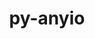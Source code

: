 ---
title: "py-anyio"
layout: cache
categories: [package, develop]
meta: {"compilers": ["none"], "num_specs": 93, "num_specs_by_stack": {"data-vis-sdk": 13, "e4s": 52, "e4s-neoverse-v2": 28, "root": 93}, "oss": ["ubuntu20.04", "ubuntu22.04"], "platforms": ["linux"], "stacks": ["data-vis-sdk", "e4s", "e4s-neoverse-v2", "root"], "targets": ["neoverse_v2", "x86_64_v3"], "versions": ["3.6.2", "4.0.0"]}
spec_details: [{"compiler": "none", "hash": "2fjjl7vftogqa3njxvez3x6xrieh7kqx", "os": "ubuntu22.04", "platform": "linux", "size": "-", "stacks": ["e4s-neoverse-v2", "root"], "target": "neoverse_v2", "variants": ["build_system=python_pip"], "versions": ["4.0.0"]}, {"compiler": "none", "hash": "2hxhyeowisaftny5rqkjjs53plr6p6hd", "os": "ubuntu20.04", "platform": "linux", "size": "-", "stacks": ["data-vis-sdk", "root"], "target": "x86_64_v3", "variants": ["build_system=python_pip"], "versions": ["4.0.0"]}, {"compiler": "none", "hash": "2omi2jdbx26neknowpocv4vqc3dzqhdr", "os": "ubuntu22.04", "platform": "linux", "size": "-", "stacks": ["e4s", "root"], "target": "x86_64_v3", "variants": ["build_system=python_pip"], "versions": ["4.0.0"]}, {"compiler": "none", "hash": "32aevkq2xntjfa5qcmkunocp4a5dcvim", "os": "ubuntu22.04", "platform": "linux", "size": "-", "stacks": ["e4s", "root"], "target": "x86_64_v3", "variants": ["build_system=python_pip"], "versions": ["3.6.2"]}, {"compiler": "none", "hash": "34bt3uabxge7qgthcqnrawbt274ji2y7", "os": "ubuntu22.04", "platform": "linux", "size": "-", "stacks": ["e4s-neoverse-v2", "root"], "target": "neoverse_v2", "variants": ["build_system=python_pip"], "versions": ["4.0.0"]}, {"compiler": "none", "hash": "35tvbuhfbbasasm7ccctki2rpldrlqkx", "os": "ubuntu22.04", "platform": "linux", "size": "-", "stacks": ["e4s", "root"], "target": "x86_64_v3", "variants": ["build_system=python_pip"], "versions": ["4.0.0"]}, {"compiler": "none", "hash": "3ghx2m3unvsvhey4aku4btuonrgqwdbf", "os": "ubuntu20.04", "platform": "linux", "size": "-", "stacks": ["data-vis-sdk", "root"], "target": "x86_64_v3", "variants": ["build_system=python_pip"], "versions": ["4.0.0"]}, {"compiler": "none", "hash": "3mewkdaju2d5kewhyax7kmcmpcwleenj", "os": "ubuntu22.04", "platform": "linux", "size": "-", "stacks": ["e4s-neoverse-v2", "root"], "target": "neoverse_v2", "variants": ["build_system=python_pip"], "versions": ["4.0.0"]}, {"compiler": "none", "hash": "3t23rvqkrrxc52ewy72dfrqe6phs2pp4", "os": "ubuntu22.04", "platform": "linux", "size": "-", "stacks": ["e4s", "root"], "target": "x86_64_v3", "variants": ["build_system=python_pip"], "versions": ["4.0.0"]}, {"compiler": "none", "hash": "4ugktt7pqmlkx5yq4vw4tf4yaoy266qk", "os": "ubuntu22.04", "platform": "linux", "size": "-", "stacks": ["e4s", "root"], "target": "x86_64_v3", "variants": ["build_system=python_pip"], "versions": ["3.6.2"]}, {"compiler": "none", "hash": "5pveisgrk6d6kux3iywfoerzkodmocql", "os": "ubuntu22.04", "platform": "linux", "size": "-", "stacks": ["e4s-neoverse-v2", "root"], "target": "neoverse_v2", "variants": ["build_system=python_pip"], "versions": ["4.0.0"]}, {"compiler": "none", "hash": "6bbyzysl6unkslka2qyw3xwm3zligwsl", "os": "ubuntu22.04", "platform": "linux", "size": "-", "stacks": ["e4s", "root"], "target": "x86_64_v3", "variants": ["build_system=python_pip"], "versions": ["4.0.0"]}, {"compiler": "none", "hash": "6gvsjzh3cbuobck2x7mojlvnn2fhyalr", "os": "ubuntu22.04", "platform": "linux", "size": "-", "stacks": ["e4s", "root"], "target": "x86_64_v3", "variants": ["build_system=python_pip"], "versions": ["4.0.0"]}, {"compiler": "none", "hash": "6huov75bdkitjb362twf65wah4sqpz2w", "os": "ubuntu20.04", "platform": "linux", "size": "-", "stacks": ["data-vis-sdk", "root"], "target": "x86_64_v3", "variants": ["build_system=python_pip"], "versions": ["4.0.0"]}, {"compiler": "none", "hash": "6mvnynafzyuuelfz5viwakovtulqzelk", "os": "ubuntu22.04", "platform": "linux", "size": "-", "stacks": ["e4s-neoverse-v2", "root"], "target": "neoverse_v2", "variants": ["build_system=python_pip"], "versions": ["4.0.0"]}, {"compiler": "none", "hash": "6rrjyldp4qck42m2k4jvmbpwx3lskyh2", "os": "ubuntu22.04", "platform": "linux", "size": "-", "stacks": ["e4s-neoverse-v2", "root"], "target": "neoverse_v2", "variants": ["build_system=python_pip"], "versions": ["4.0.0"]}, {"compiler": "none", "hash": "74ur3tyfiwjz4sndtnqnynpwvz2wflnz", "os": "ubuntu22.04", "platform": "linux", "size": "-", "stacks": ["e4s", "root"], "target": "x86_64_v3", "variants": ["build_system=python_pip"], "versions": ["3.6.2"]}, {"compiler": "none", "hash": "7daar5dkdtnusiecxohm3tuezjaob3t6", "os": "ubuntu20.04", "platform": "linux", "size": "-", "stacks": ["data-vis-sdk", "root"], "target": "x86_64_v3", "variants": ["build_system=python_pip"], "versions": ["4.0.0"]}, {"compiler": "none", "hash": "7r732qt7elw76scj4bcfbhy2wxvlctlo", "os": "ubuntu22.04", "platform": "linux", "size": "-", "stacks": ["e4s", "root"], "target": "x86_64_v3", "variants": ["build_system=python_pip"], "versions": ["4.0.0"]}, {"compiler": "none", "hash": "aixixax6ytthvxtorlbfzafpatw6oi25", "os": "ubuntu22.04", "platform": "linux", "size": "-", "stacks": ["e4s-neoverse-v2", "root"], "target": "neoverse_v2", "variants": ["build_system=python_pip"], "versions": ["4.0.0"]}, {"compiler": "none", "hash": "anjt6vjvr35lmaqq5hvc6vtokp3wxuzi", "os": "ubuntu22.04", "platform": "linux", "size": "-", "stacks": ["e4s-neoverse-v2", "root"], "target": "neoverse_v2", "variants": ["build_system=python_pip"], "versions": ["4.0.0"]}, {"compiler": "none", "hash": "arnsp7ajvfftv7ph3pbqzxcyp2kqcbly", "os": "ubuntu22.04", "platform": "linux", "size": "-", "stacks": ["e4s", "root"], "target": "x86_64_v3", "variants": ["build_system=python_pip"], "versions": ["3.6.2"]}, {"compiler": "none", "hash": "b7edtnmnlyki6qmidcivlwfvzfjddvce", "os": "ubuntu22.04", "platform": "linux", "size": "-", "stacks": ["e4s", "root"], "target": "x86_64_v3", "variants": ["build_system=python_pip"], "versions": ["4.0.0"]}, {"compiler": "none", "hash": "ba5fgzehkwqs4dk4fg6636ammxt6z7jp", "os": "ubuntu22.04", "platform": "linux", "size": "-", "stacks": ["e4s", "root"], "target": "x86_64_v3", "variants": ["build_system=python_pip"], "versions": ["3.6.2"]}, {"compiler": "none", "hash": "clxcvh37eshffleu5tv6dwcl5aokog6t", "os": "ubuntu22.04", "platform": "linux", "size": "-", "stacks": ["e4s", "root"], "target": "x86_64_v3", "variants": ["build_system=python_pip"], "versions": ["3.6.2"]}, {"compiler": "none", "hash": "e7oa6h6idklv3vfjzwsjjjjba3qxtdju", "os": "ubuntu22.04", "platform": "linux", "size": "-", "stacks": ["e4s-neoverse-v2", "root"], "target": "neoverse_v2", "variants": ["build_system=python_pip"], "versions": ["4.0.0"]}, {"compiler": "none", "hash": "eymn3rppyyczy3h5oq5kvhq27njl3uoc", "os": "ubuntu22.04", "platform": "linux", "size": "-", "stacks": ["e4s-neoverse-v2", "root"], "target": "neoverse_v2", "variants": ["build_system=python_pip"], "versions": ["4.0.0"]}, {"compiler": "none", "hash": "f5nfytfhxklb5gzkqfb4e3udpmqj2nj3", "os": "ubuntu22.04", "platform": "linux", "size": "-", "stacks": ["e4s", "root"], "target": "x86_64_v3", "variants": ["build_system=python_pip"], "versions": ["4.0.0"]}, {"compiler": "none", "hash": "fha56uohnfmcstdr2s5sw522rjdf72rf", "os": "ubuntu22.04", "platform": "linux", "size": "-", "stacks": ["e4s", "root"], "target": "x86_64_v3", "variants": ["build_system=python_pip"], "versions": ["3.6.2"]}, {"compiler": "none", "hash": "fzayeivjpk4dodrqj35mz7gha44tkvzf", "os": "ubuntu22.04", "platform": "linux", "size": "-", "stacks": ["e4s", "root"], "target": "x86_64_v3", "variants": ["build_system=python_pip"], "versions": ["4.0.0"]}, {"compiler": "none", "hash": "fzknadi3mytwoskcb2i4bpphxrfvmo3e", "os": "ubuntu22.04", "platform": "linux", "size": "-", "stacks": ["e4s", "root"], "target": "x86_64_v3", "variants": ["build_system=python_pip"], "versions": ["3.6.2"]}, {"compiler": "none", "hash": "g6ztcjd2qfyj7sytq5xfl7t6vs55f6cr", "os": "ubuntu22.04", "platform": "linux", "size": "-", "stacks": ["e4s-neoverse-v2", "root"], "target": "neoverse_v2", "variants": ["build_system=python_pip"], "versions": ["4.0.0"]}, {"compiler": "none", "hash": "gg52admce6vatarxbcs5gf6k5kcqbdrc", "os": "ubuntu22.04", "platform": "linux", "size": "-", "stacks": ["e4s", "root"], "target": "x86_64_v3", "variants": ["build_system=python_pip"], "versions": ["3.6.2"]}, {"compiler": "none", "hash": "grpmeyd2zl44h2pfemfoj5dw2al5oigt", "os": "ubuntu22.04", "platform": "linux", "size": "-", "stacks": ["e4s", "root"], "target": "x86_64_v3", "variants": ["build_system=python_pip"], "versions": ["3.6.2"]}, {"compiler": "none", "hash": "ip24knrufjkca4xmydgzh67y7duhd7du", "os": "ubuntu22.04", "platform": "linux", "size": "-", "stacks": ["e4s-neoverse-v2", "root"], "target": "neoverse_v2", "variants": ["build_system=python_pip"], "versions": ["4.0.0"]}, {"compiler": "none", "hash": "iylzsp4dehdzx6xptfbdwruvv4ezoigq", "os": "ubuntu22.04", "platform": "linux", "size": "-", "stacks": ["e4s", "root"], "target": "x86_64_v3", "variants": ["build_system=python_pip"], "versions": ["3.6.2"]}, {"compiler": "none", "hash": "janlilrlf7njabie2txxde6rayylxqpd", "os": "ubuntu22.04", "platform": "linux", "size": "-", "stacks": ["e4s", "root"], "target": "x86_64_v3", "variants": ["build_system=python_pip"], "versions": ["3.6.2"]}, {"compiler": "none", "hash": "jrm75gcyh2ei6khjefn4f4j7ezgamxag", "os": "ubuntu22.04", "platform": "linux", "size": "-", "stacks": ["e4s", "root"], "target": "x86_64_v3", "variants": ["build_system=python_pip"], "versions": ["3.6.2"]}, {"compiler": "none", "hash": "jytd5nwtrhwvcygktff4npxiufdq6er7", "os": "ubuntu22.04", "platform": "linux", "size": "-", "stacks": ["e4s", "root"], "target": "x86_64_v3", "variants": ["build_system=python_pip"], "versions": ["3.6.2"]}, {"compiler": "none", "hash": "kmu4wfoshen7mzj2lpyg2esdrvhgecw4", "os": "ubuntu22.04", "platform": "linux", "size": "-", "stacks": ["e4s", "root"], "target": "x86_64_v3", "variants": ["build_system=python_pip"], "versions": ["3.6.2"]}, {"compiler": "none", "hash": "l53inhvh6ngmy3mvoncknhljz5iejjtb", "os": "ubuntu22.04", "platform": "linux", "size": "-", "stacks": ["e4s", "root"], "target": "x86_64_v3", "variants": ["build_system=python_pip"], "versions": ["4.0.0"]}, {"compiler": "none", "hash": "lbexn5kaoa3l66msudwynwakfmibeq7q", "os": "ubuntu22.04", "platform": "linux", "size": "-", "stacks": ["e4s-neoverse-v2", "root"], "target": "neoverse_v2", "variants": ["build_system=python_pip"], "versions": ["4.0.0"]}, {"compiler": "none", "hash": "lkwavbcxmuwyr3mpsnqcgrgr36ysbuvr", "os": "ubuntu22.04", "platform": "linux", "size": "-", "stacks": ["e4s", "root"], "target": "x86_64_v3", "variants": ["build_system=python_pip"], "versions": ["4.0.0"]}, {"compiler": "none", "hash": "lvkqql2xlkip2z67owvxzcj7et5hontj", "os": "ubuntu22.04", "platform": "linux", "size": "-", "stacks": ["e4s-neoverse-v2", "root"], "target": "neoverse_v2", "variants": ["build_system=python_pip"], "versions": ["4.0.0"]}, {"compiler": "none", "hash": "lyg3vnmvftfzjckbbs3kdhgroqlxeg7d", "os": "ubuntu22.04", "platform": "linux", "size": "-", "stacks": ["e4s-neoverse-v2", "root"], "target": "neoverse_v2", "variants": ["build_system=python_pip"], "versions": ["4.0.0"]}, {"compiler": "none", "hash": "lznogmptyxt4jdgnblotix6uxplmwpzf", "os": "ubuntu22.04", "platform": "linux", "size": "-", "stacks": ["e4s-neoverse-v2", "root"], "target": "neoverse_v2", "variants": ["build_system=python_pip"], "versions": ["4.0.0"]}, {"compiler": "none", "hash": "mfkbfcsvbeebdkaffp3alc76a27fxmi2", "os": "ubuntu22.04", "platform": "linux", "size": "-", "stacks": ["e4s", "root"], "target": "x86_64_v3", "variants": ["build_system=python_pip"], "versions": ["3.6.2"]}, {"compiler": "none", "hash": "mkasb3hinnuwbbnni7hnw5mcsgvrie7o", "os": "ubuntu22.04", "platform": "linux", "size": "-", "stacks": ["e4s", "root"], "target": "x86_64_v3", "variants": ["build_system=python_pip"], "versions": ["3.6.2"]}, {"compiler": "none", "hash": "mkkqdvd5hfpdarof5lvtbltyaho5ylk3", "os": "ubuntu22.04", "platform": "linux", "size": "-", "stacks": ["e4s-neoverse-v2", "root"], "target": "neoverse_v2", "variants": ["build_system=python_pip"], "versions": ["4.0.0"]}, {"compiler": "none", "hash": "mswhmn73zgpyjwvwppjqi4ucybyedqzf", "os": "ubuntu20.04", "platform": "linux", "size": "-", "stacks": ["data-vis-sdk", "root"], "target": "x86_64_v3", "variants": ["build_system=python_pip"], "versions": ["4.0.0"]}, {"compiler": "none", "hash": "mxicy22jz52l2njfsunusw6lijo3cein", "os": "ubuntu22.04", "platform": "linux", "size": "-", "stacks": ["e4s-neoverse-v2", "root"], "target": "neoverse_v2", "variants": ["build_system=python_pip"], "versions": ["4.0.0"]}, {"compiler": "none", "hash": "n4m3fbeaspuue5oqrimwf4w3yzesuhjk", "os": "ubuntu20.04", "platform": "linux", "size": "-", "stacks": ["data-vis-sdk", "root"], "target": "x86_64_v3", "variants": ["build_system=python_pip"], "versions": ["4.0.0"]}, {"compiler": "none", "hash": "n6xs5olx4juk7oor73mvrstxy4ggp64o", "os": "ubuntu22.04", "platform": "linux", "size": "-", "stacks": ["e4s", "root"], "target": "x86_64_v3", "variants": ["build_system=python_pip"], "versions": ["3.6.2"]}, {"compiler": "none", "hash": "nciptoq72r5lh6dclarjausxxrvydarv", "os": "ubuntu22.04", "platform": "linux", "size": "-", "stacks": ["e4s-neoverse-v2", "root"], "target": "neoverse_v2", "variants": ["build_system=python_pip"], "versions": ["4.0.0"]}, {"compiler": "none", "hash": "nstqdtygbfan3dopqqfmpgw7uscihi3q", "os": "ubuntu22.04", "platform": "linux", "size": "-", "stacks": ["e4s", "root"], "target": "x86_64_v3", "variants": ["build_system=python_pip"], "versions": ["3.6.2"]}, {"compiler": "none", "hash": "nwyv3ref5bucyqaegudrukmbbtr6o6hf", "os": "ubuntu22.04", "platform": "linux", "size": "-", "stacks": ["e4s", "root"], "target": "x86_64_v3", "variants": ["build_system=python_pip"], "versions": ["4.0.0"]}, {"compiler": "none", "hash": "o4cv2w73tey542tnv2q5pmkmjbccog5s", "os": "ubuntu22.04", "platform": "linux", "size": "-", "stacks": ["e4s-neoverse-v2", "root"], "target": "neoverse_v2", "variants": ["build_system=python_pip"], "versions": ["4.0.0"]}, {"compiler": "none", "hash": "o5hm7eiyrxbze5q352uypizspfp2gqnd", "os": "ubuntu20.04", "platform": "linux", "size": "-", "stacks": ["data-vis-sdk", "root"], "target": "x86_64_v3", "variants": ["build_system=python_pip"], "versions": ["4.0.0"]}, {"compiler": "none", "hash": "ohjdufplb3sg5zqew4b63ve7sufnhuna", "os": "ubuntu22.04", "platform": "linux", "size": "-", "stacks": ["e4s-neoverse-v2", "root"], "target": "neoverse_v2", "variants": ["build_system=python_pip"], "versions": ["4.0.0"]}, {"compiler": "none", "hash": "oyy5jytqyrwxge5pga46q53ednjhyaoz", "os": "ubuntu22.04", "platform": "linux", "size": "-", "stacks": ["e4s", "root"], "target": "x86_64_v3", "variants": ["build_system=python_pip"], "versions": ["3.6.2"]}, {"compiler": "none", "hash": "p2dzbf3rxamtxb67dvgp2mpofnwrmzbo", "os": "ubuntu22.04", "platform": "linux", "size": "-", "stacks": ["e4s-neoverse-v2", "root"], "target": "neoverse_v2", "variants": ["build_system=python_pip"], "versions": ["4.0.0"]}, {"compiler": "none", "hash": "p5iis2vwyv56leoibowb6os7pevfb75j", "os": "ubuntu20.04", "platform": "linux", "size": "-", "stacks": ["data-vis-sdk", "root"], "target": "x86_64_v3", "variants": ["build_system=python_pip"], "versions": ["4.0.0"]}, {"compiler": "none", "hash": "pxgdy3udbym44o6xjq3ttx2e3dwyu5lh", "os": "ubuntu22.04", "platform": "linux", "size": "-", "stacks": ["e4s", "root"], "target": "x86_64_v3", "variants": ["build_system=python_pip"], "versions": ["4.0.0"]}, {"compiler": "none", "hash": "qc5vg4quzuzorqzdpnatvjer4dfqg7rb", "os": "ubuntu20.04", "platform": "linux", "size": "-", "stacks": ["data-vis-sdk", "root"], "target": "x86_64_v3", "variants": ["build_system=python_pip"], "versions": ["4.0.0"]}, {"compiler": "none", "hash": "qfytb7qatox5ov3g7rbrxb4stemnlmio", "os": "ubuntu22.04", "platform": "linux", "size": "-", "stacks": ["e4s-neoverse-v2", "root"], "target": "neoverse_v2", "variants": ["build_system=python_pip"], "versions": ["4.0.0"]}, {"compiler": "none", "hash": "qsxmx6uez6luhsrbropha6efhnh5dk2w", "os": "ubuntu22.04", "platform": "linux", "size": "-", "stacks": ["e4s", "root"], "target": "x86_64_v3", "variants": ["build_system=python_pip"], "versions": ["3.6.2"]}, {"compiler": "none", "hash": "qvbwpbrwebn2znph6r72h4xtpunc57aw", "os": "ubuntu22.04", "platform": "linux", "size": "-", "stacks": ["e4s", "root"], "target": "x86_64_v3", "variants": ["build_system=python_pip"], "versions": ["4.0.0"]}, {"compiler": "none", "hash": "r6g4lmah3dqcfiqdbyh4ja5al6d4z22u", "os": "ubuntu20.04", "platform": "linux", "size": "-", "stacks": ["data-vis-sdk", "root"], "target": "x86_64_v3", "variants": ["build_system=python_pip"], "versions": ["4.0.0"]}, {"compiler": "none", "hash": "r7i3ufyhqde2jlvzde4ah3fc45ttawna", "os": "ubuntu22.04", "platform": "linux", "size": "-", "stacks": ["e4s", "root"], "target": "x86_64_v3", "variants": ["build_system=python_pip"], "versions": ["4.0.0"]}, {"compiler": "none", "hash": "rrhffe3kgafoafvdwzuytmcx437qaflr", "os": "ubuntu22.04", "platform": "linux", "size": "-", "stacks": ["e4s", "root"], "target": "x86_64_v3", "variants": ["build_system=python_pip"], "versions": ["3.6.2"]}, {"compiler": "none", "hash": "smc5aolr7mse4rxbih35g4he73g4wkwg", "os": "ubuntu22.04", "platform": "linux", "size": "-", "stacks": ["e4s", "root"], "target": "x86_64_v3", "variants": ["build_system=python_pip"], "versions": ["4.0.0"]}, {"compiler": "none", "hash": "stnaxxlvssizp4a2uoq4ezj5q3ygwnhs", "os": "ubuntu22.04", "platform": "linux", "size": "-", "stacks": ["e4s-neoverse-v2", "root"], "target": "neoverse_v2", "variants": ["build_system=python_pip"], "versions": ["4.0.0"]}, {"compiler": "none", "hash": "stvfn6zto7fhbpxr46643kl47k2xecol", "os": "ubuntu22.04", "platform": "linux", "size": "-", "stacks": ["e4s", "root"], "target": "x86_64_v3", "variants": ["build_system=python_pip"], "versions": ["4.0.0"]}, {"compiler": "none", "hash": "swwpvkyrvf7lt236ygco4e2qz7tonvg3", "os": "ubuntu22.04", "platform": "linux", "size": "-", "stacks": ["e4s", "root"], "target": "x86_64_v3", "variants": ["build_system=python_pip"], "versions": ["3.6.2"]}, {"compiler": "none", "hash": "ta74ik336oa3klnhrwfgb3tv6wb3anqa", "os": "ubuntu22.04", "platform": "linux", "size": "-", "stacks": ["e4s", "root"], "target": "x86_64_v3", "variants": ["build_system=python_pip"], "versions": ["4.0.0"]}, {"compiler": "none", "hash": "tedyrdx2wy2mwqqv4qqkkgzek5iiralu", "os": "ubuntu22.04", "platform": "linux", "size": "-", "stacks": ["e4s", "root"], "target": "x86_64_v3", "variants": ["build_system=python_pip"], "versions": ["4.0.0"]}, {"compiler": "none", "hash": "tyj6t47jasl3ovirb5wnclqaf3gqdtxc", "os": "ubuntu22.04", "platform": "linux", "size": "-", "stacks": ["e4s-neoverse-v2", "root"], "target": "neoverse_v2", "variants": ["build_system=python_pip"], "versions": ["4.0.0"]}, {"compiler": "none", "hash": "vezt6gdxveht6dnwsq2cbpo7wxpf42t6", "os": "ubuntu22.04", "platform": "linux", "size": "-", "stacks": ["e4s", "root"], "target": "x86_64_v3", "variants": ["build_system=python_pip"], "versions": ["4.0.0"]}, {"compiler": "none", "hash": "vvbrrb5dhlkhvvel3w53r2ciokvdgkch", "os": "ubuntu22.04", "platform": "linux", "size": "-", "stacks": ["e4s", "root"], "target": "x86_64_v3", "variants": ["build_system=python_pip"], "versions": ["4.0.0"]}, {"compiler": "none", "hash": "vvrlf72iefz4qcbhoazc6obzeqcmghcg", "os": "ubuntu22.04", "platform": "linux", "size": "-", "stacks": ["e4s-neoverse-v2", "root"], "target": "neoverse_v2", "variants": ["build_system=python_pip"], "versions": ["4.0.0"]}, {"compiler": "none", "hash": "wmw5dwf6zw7caiyal5yglhtgeeflvsav", "os": "ubuntu22.04", "platform": "linux", "size": "-", "stacks": ["e4s", "root"], "target": "x86_64_v3", "variants": ["build_system=python_pip"], "versions": ["4.0.0"]}, {"compiler": "none", "hash": "wxx5r6c7u4arg2opuxlu6kpwymsw4lza", "os": "ubuntu22.04", "platform": "linux", "size": "-", "stacks": ["e4s", "root"], "target": "x86_64_v3", "variants": ["build_system=python_pip"], "versions": ["4.0.0"]}, {"compiler": "none", "hash": "x7gx5mrxlzlszetie3ooovrk4olyq6ou", "os": "ubuntu22.04", "platform": "linux", "size": "-", "stacks": ["e4s-neoverse-v2", "root"], "target": "neoverse_v2", "variants": ["build_system=python_pip"], "versions": ["4.0.0"]}, {"compiler": "none", "hash": "xe2vvk7c4x44vydwjqfhiawou7ih3rt3", "os": "ubuntu20.04", "platform": "linux", "size": "-", "stacks": ["data-vis-sdk", "root"], "target": "x86_64_v3", "variants": ["build_system=python_pip"], "versions": ["4.0.0"]}, {"compiler": "none", "hash": "xid7q6msyrjnpm2z7udp5rzdc4e7ehm3", "os": "ubuntu20.04", "platform": "linux", "size": "-", "stacks": ["data-vis-sdk", "root"], "target": "x86_64_v3", "variants": ["build_system=python_pip"], "versions": ["4.0.0"]}, {"compiler": "none", "hash": "xin5jmhy2egokcbps23oml6btzdidspf", "os": "ubuntu22.04", "platform": "linux", "size": "-", "stacks": ["e4s-neoverse-v2", "root"], "target": "neoverse_v2", "variants": ["build_system=python_pip"], "versions": ["4.0.0"]}, {"compiler": "none", "hash": "xpoqqreac6phvbc5ely2ytysp3cojbtm", "os": "ubuntu22.04", "platform": "linux", "size": "-", "stacks": ["e4s", "root"], "target": "x86_64_v3", "variants": ["build_system=python_pip"], "versions": ["4.0.0"]}, {"compiler": "none", "hash": "xqncujefebcktmk22em2mpzw44kc4v7k", "os": "ubuntu22.04", "platform": "linux", "size": "-", "stacks": ["e4s", "root"], "target": "x86_64_v3", "variants": ["build_system=python_pip"], "versions": ["3.6.2"]}, {"compiler": "none", "hash": "xvi4axsro5urnlklg3lsmpcpsw7223av", "os": "ubuntu22.04", "platform": "linux", "size": "-", "stacks": ["e4s", "root"], "target": "x86_64_v3", "variants": ["build_system=python_pip"], "versions": ["4.0.0"]}, {"compiler": "none", "hash": "yrqnfco7pdyhmskmpveix7j2lkawc5cf", "os": "ubuntu22.04", "platform": "linux", "size": "-", "stacks": ["e4s", "root"], "target": "x86_64_v3", "variants": ["build_system=python_pip"], "versions": ["3.6.2"]}, {"compiler": "none", "hash": "z7avt7yrcokzq77alcooyfxk42we4koc", "os": "ubuntu22.04", "platform": "linux", "size": "-", "stacks": ["e4s", "root"], "target": "x86_64_v3", "variants": ["build_system=python_pip"], "versions": ["3.6.2"]}, {"compiler": "none", "hash": "zi6lnlauanwregw7q4yu4diyyz4m4jzr", "os": "ubuntu22.04", "platform": "linux", "size": "-", "stacks": ["e4s", "root"], "target": "x86_64_v3", "variants": ["build_system=python_pip"], "versions": ["4.0.0"]}, {"compiler": "none", "hash": "zice6djnrnbi6gfv3dsg24ci4mf5lw6s", "os": "ubuntu20.04", "platform": "linux", "size": "-", "stacks": ["data-vis-sdk", "root"], "target": "x86_64_v3", "variants": ["build_system=python_pip"], "versions": ["4.0.0"]}]
---